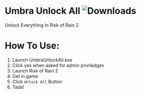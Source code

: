 # Umbra Unlock All ![Downloads](https://img.shields.io/github/downloads/Acher0ns/Umbra-Unlock-All/total)
Unlock Everything In Risk of Rain 2

# How To Use:
1) Launch UmbraUnlockAll.exe
2) Click yes when asked for admin priviledges
3) Launch Risk of Rain 2
4) Get in game
5) Click `Unlock All` Button
6) Tada!
